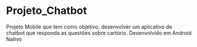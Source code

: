 # Projeto_Chatbot
Projeto Mobile que tem como objetivo, desenvolver um aplicativo de chatbot que responda as questões sobre cartório. Desenvolvido em Android Nativo
